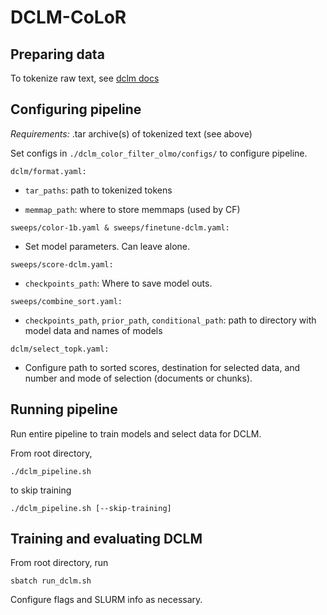 
# DCLM-CoLoR

## Preparing data
To tokenize raw text, see [dclm docs](https://github.com/mlfoundations/dclm?tab=readme-ov-file#tokenize-and-shuffle)


## Configuring pipeline
*Requirements:* .tar archive(s) of tokenized text (see above)

Set configs in `./dclm_color_filter_olmo/configs/` to configure pipeline.


```
dclm/format.yaml:
```

- `tar_paths`: path to tokenized tokens

- `memmap_path`: where to store memmaps (used by CF)


```
sweeps/color-1b.yaml & sweeps/finetune-dclm.yaml:
```

- Set model parameters. Can leave alone.

```
sweeps/score-dclm.yaml:
```

- `checkpoints_path`: Where to save model outs.

```
sweeps/combine_sort.yaml:
```
- `checkpoints_path`, `prior_path`, `conditional_path`: path to directory with model data and names of models

```
dclm/select_topk.yaml:
```
- Configure path to sorted scores, destination for selected data, and number and mode of selection (documents or chunks). 

## Running pipeline
Run entire pipeline to train models and select data for DCLM. 

From root directory,
```
./dclm_pipeline.sh
```
to skip training
```
./dclm_pipeline.sh [--skip-training]
```

## Training and evaluating DCLM
From root directory, run
```
sbatch run_dclm.sh
```
Configure flags and SLURM info as necessary.



